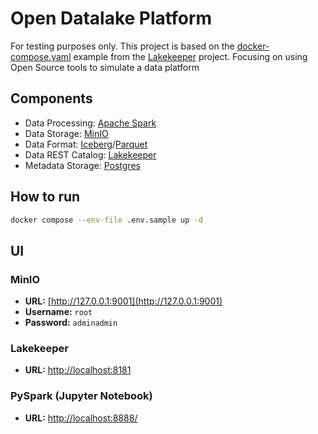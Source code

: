 # Open Datalake Platform

For testing purposes only.
This project is based on the [docker-compose.yaml](https://github.com/lakekeeper/lakekeeper/blob/main/examples/minimal/docker-compose.yaml)  example from the [Lakekeeper](https://docs.lakekeeper.io) project.
Focusing on using Open Source tools to simulate a data platform

## Components

- Data Processing: [Apache Spark](https://spark.apache.org) 
- Data Storage: [MinIO](https://min.io)
- Data Format: [Iceberg](https://iceberg.apache.org)/[Parquet](https://parquet.apache.org)
- Data REST Catalog: [Lakekeeper](https://docs.lakekeeper.io) 
- Metadata Storage: [Postgres](https://www.postgresql.org)


## How to run

```sh 
docker compose --env-file .env.sample up -d
```

## UI

### MinIO

* **URL:** [http://127.0.0.1:9001](http://127.0.0.1:9001)
* **Username:** `root`
* **Password:** `adminadmin`

### Lakekeeper

* **URL:** [http://localhost:8181](http://localhost:8181)

### PySpark (Jupyter Notebook)

* **URL:** [http://localhost:8888/](http://localhost:8888/)
